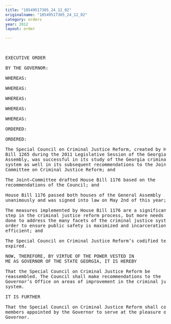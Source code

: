 ```yaml
---
title: "18549517305_24_12_02"
originalname: "18549517305_24_12_02"
category: orders
year: 2012
layout: order

---
```

<pre>
 

EXECUTIVE ORDER

BY THE GOVERNOR:

WHEREAS:

WHEREAS:

WHEREAS:

WHEREAS:

WHEREAS:

ORDERED:

ORDERED:

The Special Council on Criminal Justice Reform, created by House
Bill 1265 during the 2011 Legislative Session of the Georgia General
Assembly, was successful in its study of the Georgia criminal justice
system as well in its subsequent recommendations to the Joint
Committee on Criminal Justice Reform; and

The Joint—Committee drafted House Bill 1176 based on the
recommendations of the Council; and

House Bill 1176 passed both houses of the General Assembly
unanimously and was signed into law on May 2nd of this year; and

The measures implemented by House Bill 1176 are a significant ﬁrst
step in the criminal justice reform process, but more needs to be
done to address the many facets of the criminal justice system in
order to ensure public safety is maximized and incarceration is
efficient; and

The Special Council on Criminal Justice Reform’s codified term has
expired.

NOW, THEREFORE, BY VIRTUE OF THE POWER VESTED IN
ME AS GOVERNOR OF THE STATE GEORGIA, IT IS HEREBY

That the Special Council on Criminal Justice Reform be
reassembled. The Council shall make recommendations to the
Governor’s Office on areas of improvement in the criminal justice
system.

IT IS FURTHER

That the Special Council on Criminal Justice Reform shall consist of
members appointed by the Governor to serve at the pleasure of the
Governor.

</pre>
